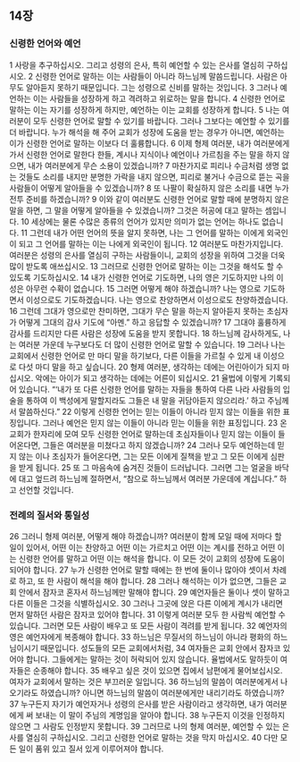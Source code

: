 ## 14장
### 신령한 언어와 예언
1 사랑을 추구하십시오. 그리고 성령의 은사, 특히 예언할 수 있는 은사를 열심히 구하십시오.
2 신령한 언어로 말하는 이는 사람들이 아니라 하느님께 말씀드립니다. 사람은 아무도 알아듣지 못하기 때문입니다. 그는 성령으로 신비를 말하는 것입니다.
3 그러나 예언하는 이는 사람들을 성장하게 하고 격려하고 위로하는 말을 합니다.
4 신령한 언어로 말하는 이는 자기를 성장하게 하지만, 예언하는 이는 교회를 성장하게 합니다.
5 나는 여러분이 모두 신령한 언어로 말할 수 있기를 바랍니다. 그러나 그보다는 예언할 수 있기를 더 바랍니다. 누가 해석을 해 주어 교회가 성장에 도움을 받는 경우가 아니면, 예언하는 이가 신령한 언어로 말하는 이보다 더 훌륭합니다.
6 이제 형제 여러분, 내가 여러분에게 가서 신령한 언어로 말한다 한들, 계시나 지식이나 예언이나 가르침을 주는 말을 하지 않으면, 내가 여러분에게 무슨 소용이 있겠습니까?
7 마찬가지로 피리나 수금처럼 생명 없는 것들도 소리를 내지만 분명한 가락을 내지 않으면, 피리로 불거나 수금으로 뜯는 곡을 사람들이 어떻게 알아들을 수 있겠습니까?
8 또 나팔이 확실하지 않은 소리를 내면 누가 전투 준비를 하겠습니까?
9 이와 같이 여러분도 신령한 언어로 말할 때에 분명하지 않은 말을 하면, 그 말을 어떻게 알아들을 수 있겠습니까? 그것은 허공에 대고 말하는 셈입니다.
10 세상에는 물론 수많은 종류의 언어가 있지만 의미가 없는 언어는 하나도 없습니다.
11 그런데 내가 어떤 언어의 뜻을 알지 못하면, 나는 그 언어를 말하는 이에게 외국인이 되고 그 언어를 말하는 이는 나에게 외국인이 됩니다.
12 여러분도 마찬가지입니다. 여러분은 성령의 은사를 열심히 구하는 사람들이니, 교회의 성장을 위하여 그것을 더욱 많이 받도록 애쓰십시오.
13 그러므로 신령한 언어로 말하는 이는 그것을 해석도 할 수 있도록 기도하십시오.
14 내가 신령한 언어로 기도하면, 나의 영은 기도하지만 나의 이성은 아무런 수확이 없습니다.
15 그러면 어떻게 해야 하겠습니까? 나는 영으로 기도하면서 이성으로도 기도하겠습니다. 나는 영으로 찬양하면서 이성으로도 찬양하겠습니다.
16 그런데 그대가 영으로만 찬미하면, 그대가 무슨 말을 하는지 알아듣지 못하는 초심자가 어떻게 그대의 감사 기도에 “아멘.” 하고 응답할 수 있겠습니까?
17 그대야 훌륭하게 감사를 드리지만 다른 사람은 성장에 도움을 받지 못합니다.
18 하느님께 감사하게도, 나는 여러분 가운데 누구보다도 더 많이 신령한 언어로 말할 수 있습니다.
19 그러나 나는 교회에서 신령한 언어로 만 마디 말을 하기보다, 다른 이들을 가르칠 수 있게 내 이성으로 다섯 마디 말을 하고 싶습니다.
20 형제 여러분, 생각하는 데에는 어린아이가 되지 마십시오. 악에는 아이가 되고 생각하는 데에는 어른이 되십시오.
21 율법에 이렇게 기록되어 있습니다. “‘내가 또 다른 신령한 언어를 말하는 자들을 통하여 다른 나라 사람들의 입술을 통하여 이 백성에게 말할지라도 그들은 내 말을 귀담아듣지 않으리라.’ 하고 주님께서 말씀하신다.”
22 이렇게 신령한 언어는 믿는 이들이 아니라 믿지 않는 이들을 위한 표징입니다. 그러나 예언은 믿지 않는 이들이 아니라 믿는 이들을 위한 표징입니다.
23 온 교회가 한자리에 모여 모두 신령한 언어로 말하는데 초심자들이나 믿지 않는 이들이 들어온다면, 그들은 여러분을 미쳤다고 하지 않겠습니까?
24 그러나 모두 예언하는데 믿지 않는 이나 초심자가 들어온다면, 그는 모든 이에게 질책을 받고 그 모든 이에게 심판을 받게 됩니다.
25 또 그 마음속에 숨겨진 것들이 드러납니다. 그러면 그는 얼굴을 바닥에 대고 엎드려 하느님께 절하면서, “참으로 하느님께서 여러분 가운데에 계십니다.” 하고 선언할 것입니다.
### 전례의 질서와 통일성
26 그러니 형제 여러분, 어떻게 해야 하겠습니까? 여러분이 함께 모일 때에 저마다 할 일이 있어서, 어떤 이는 찬양하고 어떤 이는 가르치고 어떤 이는 계시를 전하고 어떤 이는 신령한 언어를 말하고 어떤 이는 해석을 합니다. 이 모든 것이 교회의 성장에 도움이 되어야 합니다.
27 누가 신령한 언어로 말할 때에는 한 번에 둘이나 많아야 셋이서 차례로 하고, 또 한 사람이 해석을 해야 합니다.
28 그러나 해석하는 이가 없으면, 그들은 교회 안에서 잠자코 혼자서 하느님께만 말해야 합니다.
29 예언자들은 둘이나 셋이 말하고 다른 이들은 그것을 식별하십시오.
30 그러나 그곳에 앉은 다른 이에게 계시가 내리면 먼저 말하던 사람은 잠자코 있어야 합니다.
31 이렇게 여러분 모두 한 사람씩 예언할 수 있습니다. 그러면 모든 사람이 배우고 또 모든 사람이 격려를 받게 됩니다.
32 예언자의 영은 예언자에게 복종해야 합니다.
33 하느님은 무질서의 하느님이 아니라 평화의 하느님이시기 때문입니다. 성도들의 모든 교회에서처럼,
34 여자들은 교회 안에서 잠자코 있어야 합니다. 그들에게는 말하는 것이 허락되어 있지 않습니다. 율법에서도 말하듯이 여자들은 순종해야 합니다.
35 배우고 싶은 것이 있으면 집에서 남편에게 물어보십시오. 여자가 교회에서 말하는 것은 부끄러운 일입니다.
36 하느님의 말씀이 여러분에게서 나오기라도 하였습니까? 아니면 하느님의 말씀이 여러분에게만 내리기라도 하였습니까?
37 누구든지 자기가 예언자거나 성령의 은사를 받은 사람이라고 생각하면, 내가 여러분에게 써 보내는 이 말이 주님의 계명임을 알아야 합니다.
38 누구든지 이것을 인정하지 않으면 그 사람도 인정받지 못합니다.
39 그러므로 나의 형제 여러분, 예언할 수 있는 은사를 열심히 구하십시오. 그리고 신령한 언어로 말하는 것을 막지 마십시오.
40 다만 모든 일이 품위 있고 질서 있게 이루어져야 합니다.
